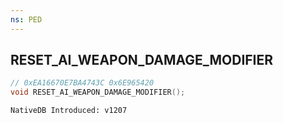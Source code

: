 ```yaml
---
ns: PED
---
```

## RESET_AI_WEAPON_DAMAGE_MODIFIER

```c
// 0xEA16670E7BA4743C 0x6E965420
void RESET_AI_WEAPON_DAMAGE_MODIFIER();
```

```
NativeDB Introduced: v1207
```

